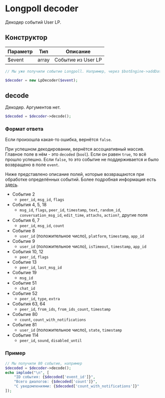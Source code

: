 # Longpoll decoder
Декодер событий User LP.

## Конструктор
| Параметр | Тип   | Описание           |
| ---------|-------|--------------------|
| $event   | array | Событие из User LP |

```php
// Мы уже получили событие Longpoll. Например, через $botEngine->addDataHandler()

$decoder = new LpDecoder($event);
```

## decode
Декодер. Аргументов нет.

```php
$decoded = $decoder->decode();
```

### Формат ответа
Если произошла какая-то ошибка, вернётся `false`.

При успешном декодировании, вернётся ассоциативный массив. Главное поле в нём - это `decoded` (`bool`). Если он равен `true`, то всё прошло успешно. Если `false`, то это событие не поддерживается и было возвращено в поле `event`.

Ниже представлено описание полей, которые возвращаются при обработке определённых событий. Более подробная информация есть [здесь](https://github.com/danyadev/longpoll-doc).

* Событие 2
	- `peer_id`, `msg_id`, `flags`
* События 4, 5, 18
	- `msg_id`, `flags`, `peer_id`, `timestamp`, `text`, `random_id`, `conversation_msg_id`, `edit_time`, `attachs`, `action?`, другие поля
* События 6, 7
	- `peer_id`, `msg_id`, `count`
* Событие 8
	- `user_id` (положительное число), `platform`, `timestamp`, `app_id`
* Событие 9
	- `user_id` (положительное число), `isTimeout`, `timestamp`, `app_id`
* События 10, 12
	- `peer_id`, `flags`
* Событие 13
	- `peer_id`, `last_msg_id`
* Событие 19
	- `msg_id`
* Событие 51
	- `chat_id`
* Событие 52
	- `peer_id`, `type`, `extra`
* События 63, 64
	- `peer_id`, `from_ids`, `from_ids_count`, `timestamp`
* Событие 80
	- `count`, `count_with_notifications`
* Событие 81
	- `user_id` (положительное число), `state`, `timestamp`
* Событие 114
	- `peer_id`, `sound`, `disabled_until`

### Пример
```php
// Мы получили 80 событие, например
$decoded = $decoder->decode();
echo implode("\n", [
	"ID события: {$decoded['event_id']}",
	"Всего диалогов: {$decoded['count']}",
	"С уведомлениями: {$decoded['count_with_notifications']}"
]);
```